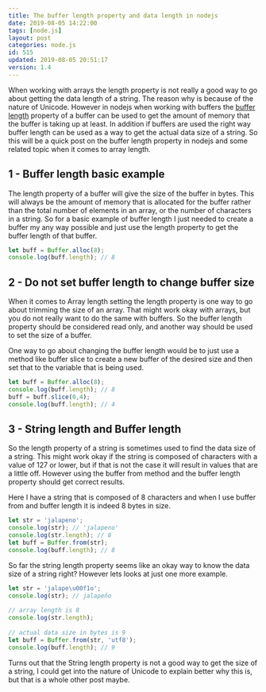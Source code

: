 ```yaml
---
title: The buffer length property and data length in nodejs
date: 2019-08-05 14:22:00
tags: [node.js]
layout: post
categories: node.js
id: 515
updated: 2019-08-05 20:51:17
version: 1.4
---
```


When working with arrays the length property is not really a good way to go about getting the data length of a string. The reason why is because of the nature of Unicode. However in nodejs when working with buffers the [buffer length](https://nodejs.org/api/buffer.html#buffer_buf_length) property of a buffer can be used to get the amount of memory that the buffer is taking up at least. In addition if buffers are used the right way buffer length can be used as a way to get the actual data size of a string. So this will be a quick post on the buffer length property in nodejs and some related topic when it comes to array length.
<!-- more -->

## 1 - Buffer length basic example

The length property of a buffer will give the size of the buffer in bytes. This will always be the amount of memory that is allocated for the buffer rather than the total number of elements in an array, or the number of characters in a string. So for a basic example of buffer length I just needed to create a buffer my any way possible and just use the length property to get the buffer length of that buffer.

```js
let buff = Buffer.alloc(8);
console.log(buff.length); // 8
```

## 2 - Do not set buffer length to change buffer size

When it comes to Array length setting the length property is one way to go about trimming the size of an array. That might work okay with arrays, but you do not really want to do the same with buffers. So the buffer length property should be considered read only, and another way should be used to set the size of a buffer.

One way to go about changing the buffer length would be to just use a method like buffer slice to create a new buffer of the desired size and then set that to the variable that is being used.

```js
let buff = Buffer.alloc(8);
console.log(buff.length); // 8
buff = buff.slice(0,4);
console.log(buff.length); // 4
```

## 3 - String length and Buffer length

So the length property of a string is sometimes used to find the data size of a string. This might work okay if the string is composed of characters with a value of 127 or lower, but if that is not the case it will result in values that are a little off. However using the buffer from method and the buffer length property should get correct results.


Here I have a string that is composed of 8 characters and when I use buffer from and buffer length it is indeed 8 bytes in size.
```js
let str = 'jalapeno';
console.log(str); // 'jalapeno'
console.log(str.length); // 8
let buff = Buffer.from(str);
console.log(buff.length); // 8
```

So far the string length property seems like an okay way to know the data size of a string right? However lets looks at just one more example.

```js
let str = 'jalape\u00f1o';
console.log(str); // jalapeño
 
// array length is 8
console.log(str.length); 
 
// actual data size in bytes is 9
let buff = Buffer.from(str, 'utf8');
console.log(buff.length); // 9
```

Turns out that the String length property is not a good way to get the size of a string, I could get into the nature of Unicode to explain better why this is, but that is a whole other post maybe.